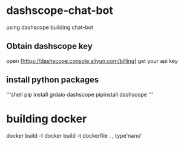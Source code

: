 # dashscope-chat-bot
using dashscope building chat-bot
## Obtain dashscope key
open [https://dashscope.console.aliyun.com/billing] get your api key
## install python packages
'''shell  pip install grdaio dashscope
pipinstall dashscope
'''

# building docker
docker build -t docker build -t dockerfile . , type'nano'

